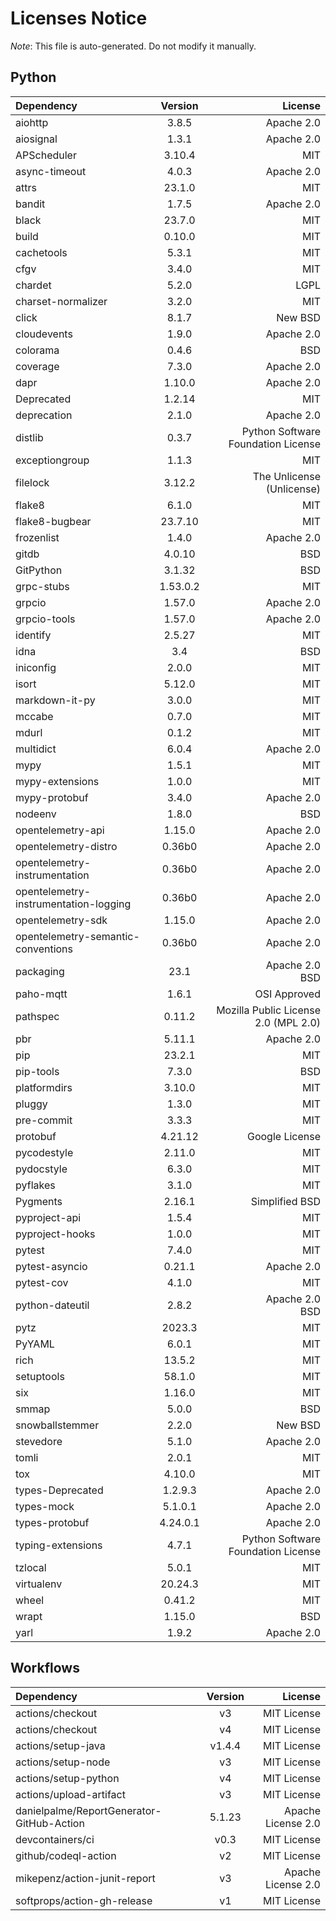 # Licenses Notice
*Note*: This file is auto-generated. Do not modify it manually.
## Python
| Dependency | Version | License |
|:-----------|:-------:|--------:|
|aiohttp|3.8.5|Apache 2.0|
|aiosignal|1.3.1|Apache 2.0|
|APScheduler|3.10.4|MIT|
|async-timeout|4.0.3|Apache 2.0|
|attrs|23.1.0|MIT|
|bandit|1.7.5|Apache 2.0|
|black|23.7.0|MIT|
|build|0.10.0|MIT|
|cachetools|5.3.1|MIT|
|cfgv|3.4.0|MIT|
|chardet|5.2.0|LGPL|
|charset-normalizer|3.2.0|MIT|
|click|8.1.7|New BSD|
|cloudevents|1.9.0|Apache 2.0|
|colorama|0.4.6|BSD|
|coverage|7.3.0|Apache 2.0|
|dapr|1.10.0|Apache 2.0|
|Deprecated|1.2.14|MIT|
|deprecation|2.1.0|Apache 2.0|
|distlib|0.3.7|Python Software Foundation License|
|exceptiongroup|1.1.3|MIT|
|filelock|3.12.2|The Unlicense (Unlicense)|
|flake8|6.1.0|MIT|
|flake8-bugbear|23.7.10|MIT|
|frozenlist|1.4.0|Apache 2.0|
|gitdb|4.0.10|BSD|
|GitPython|3.1.32|BSD|
|grpc-stubs|1.53.0.2|MIT|
|grpcio|1.57.0|Apache 2.0|
|grpcio-tools|1.57.0|Apache 2.0|
|identify|2.5.27|MIT|
|idna|3.4|BSD|
|iniconfig|2.0.0|MIT|
|isort|5.12.0|MIT|
|markdown-it-py|3.0.0|MIT|
|mccabe|0.7.0|MIT|
|mdurl|0.1.2|MIT|
|multidict|6.0.4|Apache 2.0|
|mypy|1.5.1|MIT|
|mypy-extensions|1.0.0|MIT|
|mypy-protobuf|3.4.0|Apache 2.0|
|nodeenv|1.8.0|BSD|
|opentelemetry-api|1.15.0|Apache 2.0|
|opentelemetry-distro|0.36b0|Apache 2.0|
|opentelemetry-instrumentation|0.36b0|Apache 2.0|
|opentelemetry-instrumentation-logging|0.36b0|Apache 2.0|
|opentelemetry-sdk|1.15.0|Apache 2.0|
|opentelemetry-semantic-conventions|0.36b0|Apache 2.0|
|packaging|23.1|Apache 2.0<br/>BSD|
|paho-mqtt|1.6.1|OSI Approved|
|pathspec|0.11.2|Mozilla Public License 2.0 (MPL 2.0)|
|pbr|5.11.1|Apache 2.0|
|pip|23.2.1|MIT|
|pip-tools|7.3.0|BSD|
|platformdirs|3.10.0|MIT|
|pluggy|1.3.0|MIT|
|pre-commit|3.3.3|MIT|
|protobuf|4.21.12|Google License|
|pycodestyle|2.11.0|MIT|
|pydocstyle|6.3.0|MIT|
|pyflakes|3.1.0|MIT|
|Pygments|2.16.1|Simplified BSD|
|pyproject-api|1.5.4|MIT|
|pyproject-hooks|1.0.0|MIT|
|pytest|7.4.0|MIT|
|pytest-asyncio|0.21.1|Apache 2.0|
|pytest-cov|4.1.0|MIT|
|python-dateutil|2.8.2|Apache 2.0<br/>BSD|
|pytz|2023.3|MIT|
|PyYAML|6.0.1|MIT|
|rich|13.5.2|MIT|
|setuptools|58.1.0|MIT|
|six|1.16.0|MIT|
|smmap|5.0.0|BSD|
|snowballstemmer|2.2.0|New BSD|
|stevedore|5.1.0|Apache 2.0|
|tomli|2.0.1|MIT|
|tox|4.10.0|MIT|
|types-Deprecated|1.2.9.3|Apache 2.0|
|types-mock|5.1.0.1|Apache 2.0|
|types-protobuf|4.24.0.1|Apache 2.0|
|typing-extensions|4.7.1|Python Software Foundation License|
|tzlocal|5.0.1|MIT|
|virtualenv|20.24.3|MIT|
|wheel|0.41.2|MIT|
|wrapt|1.15.0|BSD|
|yarl|1.9.2|Apache 2.0|
## Workflows
| Dependency | Version | License |
|:-----------|:-------:|--------:|
|actions/checkout|v3|MIT License|
|actions/checkout|v4|MIT License|
|actions/setup-java|v1.4.4|MIT License|
|actions/setup-node|v3|MIT License|
|actions/setup-python|v4|MIT License|
|actions/upload-artifact|v3|MIT License|
|danielpalme/ReportGenerator-GitHub-Action|5.1.23|Apache License 2.0|
|devcontainers/ci|v0.3|MIT License|
|github/codeql-action|v2|MIT License|
|mikepenz/action-junit-report|v3|Apache License 2.0|
|softprops/action-gh-release|v1|MIT License|
